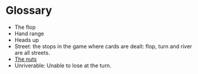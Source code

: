 # Glossary

* The flop
* Hand range
* Heads up
* Street: the stops in the game where cards are dealt: flop, turn and river are all streets.
* [The nuts](https://en.wikipedia.org/wiki/Nut_hand)
* Unriverable: Unable to lose at the turn.